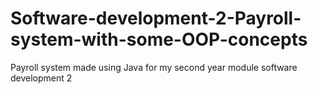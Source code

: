 # Software-development-2-Payroll-system-with-some-OOP-concepts
Payroll system made using Java for my second year module software development 2
